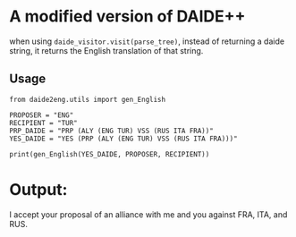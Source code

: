 # A modified version of DAIDE++
when using `daide_visitor.visit(parse_tree)`, instead of returning a daide string, it returns the English translation of that string.

## Usage

```python3
from daide2eng.utils import gen_English

PROPOSER = "ENG"
RECIPIENT = "TUR"
PRP_DAIDE = "PRP (ALY (ENG TUR) VSS (RUS ITA FRA))"
YES_DAIDE = "YES (PRP (ALY (ENG TUR) VSS (RUS ITA FRA)))"

print(gen_English(YES_DAIDE, PROPOSER, RECIPIENT))

```

# Output:
I accept your proposal of an alliance with me and you against FRA, ITA, and RUS.
